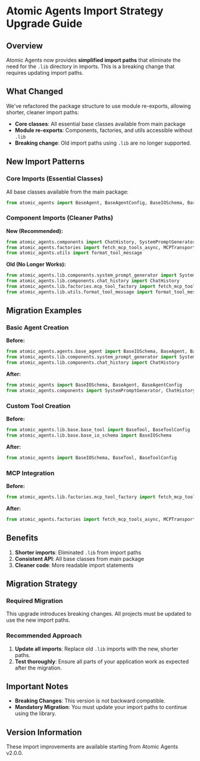 # Atomic Agents Import Strategy Upgrade Guide

## Overview

Atomic Agents now provides **simplified import paths** that eliminate the need for the `.lib` directory in imports. This is a breaking change that requires updating import paths.

## What Changed

We've refactored the package structure to use module re-exports, allowing shorter, cleaner import paths:

- **Core classes**: All essential base classes available from main package
- **Module re-exports**: Components, factories, and utils accessible without `.lib`
- **Breaking change**: Old import paths using `.lib` are no longer supported.

## New Import Patterns

### Core Imports (Essential Classes)
All base classes available from the main package:
```python
from atomic_agents import BaseAgent, BaseAgentConfig, BaseIOSchema, BaseTool, BaseToolConfig
```

### Component Imports (Cleaner Paths)
**New (Recommended):**
```python
from atomic_agents.components import ChatHistory, SystemPromptGenerator
from atomic_agents.factories import fetch_mcp_tools_async, MCPTransportType
from atomic_agents.utils import format_tool_message
```

**Old (No Longer Works):**
```python
from atomic_agents.lib.components.system_prompt_generator import SystemPromptGenerator
from atomic_agents.lib.components.chat_history import ChatHistory
from atomic_agents.lib.factories.mcp_tool_factory import fetch_mcp_tools_async
from atomic_agents.lib.utils.format_tool_message import format_tool_message
```

## Migration Examples

### Basic Agent Creation
**Before:**
```python
from atomic_agents.agents.base_agent import BaseIOSchema, BaseAgent, BaseAgentConfig
from atomic_agents.lib.components.system_prompt_generator import SystemPromptGenerator
from atomic_agents.lib.components.chat_history import ChatHistory
```

**After:**
```python
from atomic_agents import BaseIOSchema, BaseAgent, BaseAgentConfig
from atomic_agents.components import SystemPromptGenerator, ChatHistory
```

### Custom Tool Creation
**Before:**
```python
from atomic_agents.lib.base.base_tool import BaseTool, BaseToolConfig
from atomic_agents.lib.base.base_io_schema import BaseIOSchema
```

**After:**
```python
from atomic_agents import BaseIOSchema, BaseTool, BaseToolConfig
```

### MCP Integration
**Before:**
```python
from atomic_agents.lib.factories.mcp_tool_factory import fetch_mcp_tools_async
```

**After:**
```python
from atomic_agents.factories import fetch_mcp_tools_async, MCPTransportType
```

## Benefits

1. **Shorter imports**: Eliminated `.lib` from import paths
2. **Consistent API**: All base classes from main package
3. **Cleaner code**: More readable import statements

## Migration Strategy

### Required Migration
This upgrade introduces breaking changes. All projects must be updated to use the new import paths.

### Recommended Approach
1. **Update all imports**: Replace old `.lib` imports with the new, shorter paths.
2. **Test thoroughly**: Ensure all parts of your application work as expected after the migration.

## Important Notes

- **Breaking Changes**: This version is not backward compatible.
- **Mandatory Migration**: You must update your import paths to continue using the library.

## Version Information

These import improvements are available starting from Atomic Agents v2.0.0.
